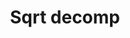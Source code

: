 ---
layout: posts_by_category
categories: sqrt-decomp
title: Sqrt decomp
permalink: /category/sqrt-decomp
---